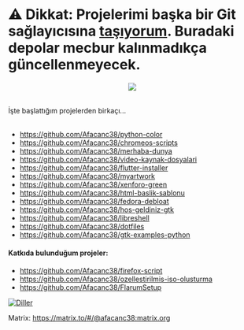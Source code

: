 # **⚠️ Dikkat**: Projelerimi başka bir Git sağlayıcısına [taşıyorum](https://git.kreatea.space/afacanc38/). Buradaki depolar mecbur kalınmadıkça güncellenmeyecek.

<h6 align="center">
  <img src="https://user-images.githubusercontent.com/66299502/120064858-0a37c380-c077-11eb-80fb-6d04107deacd.png"/><br>
</h6>
İşte başlattığım projelerden birkaçı...<br><br>

* https://github.com/Afacanc38/python-color
* https://github.com/Afacanc38/chromeos-scripts
* https://github.com/Afacanc38/merhaba-dunya
* https://github.com/Afacanc38/video-kaynak-dosyalari
* https://github.com/Afacanc38/flutter-installer
* https://github.com/Afacanc38/myartwork
* https://github.com/Afacanc38/xenforo-green
* https://github.com/Afacanc38/html-baslik-sablonu
* https://github.com/Afacanc38/fedora-debloat
* https://github.com/Afacanc38/hos-geldiniz-gtk
* https://github.com/Afacanc38/libreshell
* https://github.com/Afacanc38/dotfiles
* https://github.com/Afacanc38/gtk-examples-python

#### Katkıda bulunduğum projeler:
* https://github.com/Afacanc38/firefox-script
* https://github.com/Afacanc38/ozellestirilmis-iso-olusturma
* https://github.com/Afacanc38/FlarumSetup

[![Diller](https://github-readme-stats.vercel.app/api/top-langs/?username=Afacanc38&layout=compact&bg_color=0D1117&text_color=FFFFFF&title_color=FFFFFF&border_color=30363d&locale=tr)](https://github.com/Afacanc38/Afacanc38)

Matrix: https://matrix.to/#/@afacanc38:matrix.org

